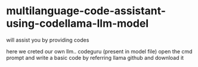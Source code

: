 # multilanguage-code-assistant-using-codellama-llm-model
will assist you by providing codes

here we creted our own llm.. codeguru (present in model file) open the cmd prompt and write a basic code by referring llama github and download it 
